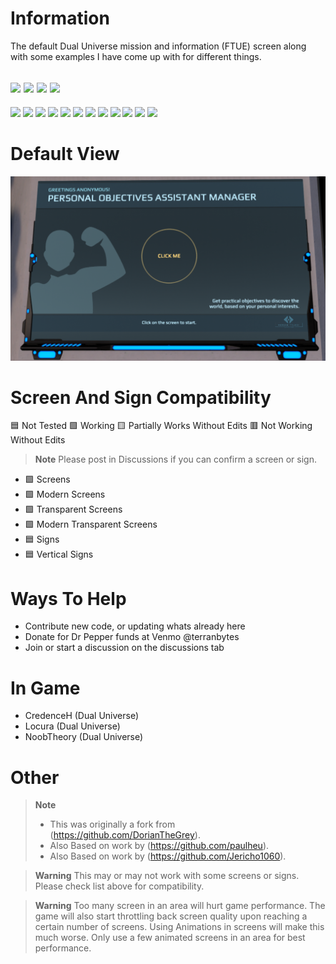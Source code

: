 # Information
 The default Dual Universe mission and information (FTUE) screen along with some examples I have come up with for different things.  

[![](https://img.shields.io/badge/DU-1.0.11-green?style=for-the-badge&logo=steam)](https://store.steampowered.com/app/2000270/Dual_Universe/)
[![](https://img.shields.io/badge/Maintained-YES-green?style=for-the-badge)](#)
[![](https://img.shields.io/badge/VERSION-v3.33-green?style=for-the-badge)](#)
![](https://komarev.com/ghpvc/?username=DU-FTUE-Objectives-Screen&style=for-the-badge)
---
[![](https://img.shields.io/github/issues/locuradu/DU-FTUE-Objectives-Screen?style=flat-square&label=ISSUES)](#)
[![](https://img.shields.io/github/issues-closed/locuradu/DU-FTUE-Objectives-Screen?style=flat-square&label=ISSUES)](#)
[![](https://img.shields.io/github/watchers/locuradu/DU-FTUE-Objectives-Screen?style=flat-square&label=WATCHERS)](#)
[![](https://img.shields.io/github/stars/locuradu/DU-FTUE-Objectives-Screen?style=flat-square&label=STARS)](#)
[![](https://img.shields.io/github/forks/locuradu/DU-FTUE-Objectives-Screen?style=flat-square&label=FORKS)](#)
[![](https://img.shields.io/github/commit-activity/m/locuradu/DU-FTUE-Objectives-Screen?style=flat-square&label=COMMIT%20ACTIVITY)](#)
[![](https://img.shields.io/github/discussions/locuradu/DU-FTUE-Objectives-Screen?label=DISCUSSIONS&style=flat-square)](#)
[![](https://img.shields.io/github/last-commit/locuradu/DU-FTUE-Objectives-Screen?label=LAST%20COMMIT&style=flat-square)](#)
[![](https://img.shields.io/github/contributors/locuradu/DU-FTUE-Objectives-Screen?label=CONTRIBUTORS&style=flat-square)](#)
[![](https://img.shields.io/github/releases/locuradu/DU-FTUE-Objectives-Screen?label=RELEASES&style=flat-square)](#)
[![](https://img.shields.io/github/repo-size/LocuraDU/DU-FTUE-Objectives-Screen?label=REPO%20SIZE&style=flat-square)](#)
[![](https://img.shields.io/github/license/LocuraDU/DU-FTUE-Objectives-Screen?label=LICENSE&style=flat-square)](#)

# Default View
![Image of Screen](images/du_assistant_screen.png?raw=true)

# Screen And Sign Compatibility
:blue_square: Not Tested :green_square: Working :yellow_square: Partially Works Without Edits :red_square: Not Working Without Edits
> **Note**
> Please post in Discussions if you can confirm a screen or sign.
- :green_square: Screens
- :green_square: Modern Screens
- :green_square: Transparent Screens
- :green_square: Modern Transparent Screens
- :blue_square: Signs
- :blue_square: Vertical Signs

# Ways To Help
- Contribute new code, or updating whats already here
- Donate for Dr Pepper funds at Venmo @terranbytes
- Join or start a discussion on the discussions tab

# In Game
- CredenceH (Dual Universe)
- Locura (Dual Universe)
- NoobTheory (Dual Universe)

# Other
> **Note**
> - This was originally a fork from (https://github.com/DorianTheGrey).
> - Also Based on work by (https://github.com/paulheu).
> - Also Based on work by (https://github.com/Jericho1060).

> **Warning**
> This may or may not work with some screens or signs. Please check list above for compatibility.

> **Warning**
> Too many screen in an area will hurt game performance. The game will also start throttling back screen quality upon reaching a certain number of screens. Using Animations in screens will make this much worse. Only use a few animated screens in an area for best performance.
